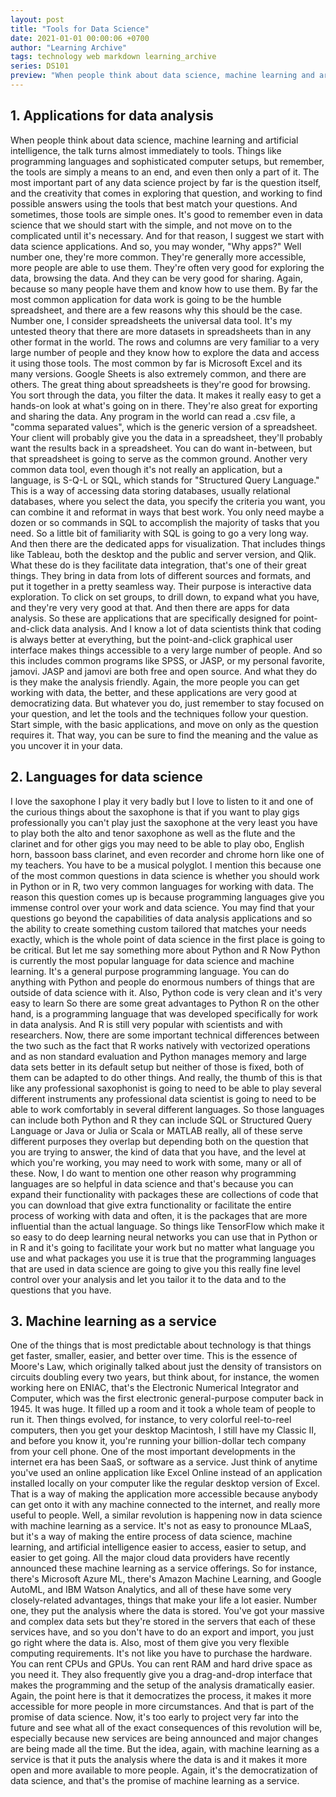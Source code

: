```yaml
---
layout: post
title: "Tools for Data Science"
date: 2021-01-01 00:00:06 +0700
author: "Learning Archive"
tags: technology web markdown learning_archive
series: DS101
preview: "When people think about data science, machine learning and artificial intelligence, the talk turns almost immediately to tools. Things like programming languages and sophisticated computer setups, but remember, the tools are simply a means to an end, and even then only a part of it."
---
```


## 1. Applications for data analysis

When people think about data science, machine learning and artificial intelligence, the talk turns almost immediately to tools. Things like programming languages and sophisticated computer setups, but remember, the tools are simply a means to an end, and even then only a part of it. The most important part of any data science project by far is the question itself, and the creativity that comes in exploring that question, and working to find possible answers using the tools that best match your questions. And sometimes, those tools are simple ones. It's good to remember even in data science that we should start with the simple, and not move on to the complicated until it's necessary. And for that reason, I suggest we start with data science applications. And so, you may wonder, "Why apps?" Well number one, they're more common. They're generally more accessible, more people are able to use them. They're often very good for exploring the data, browsing the data. And they can be very good for sharing. Again, because so many people have them and know how to use them. By far the most common application for data work is going to be the humble spreadsheet, and there are a few reasons why this should be the case. Number one, I consider spreadsheets the universal data tool. It's my untested theory that there are more datasets in spreadsheets than in any other format in the world. The rows and columns are very familiar to a very large number of people and they know how to explore the data and access it using those tools. The most common by far is Microsoft Excel and its many versions. Google Sheets is also extremely common, and there are others. The great thing about spreadsheets is they're good for browsing. You sort through the data, you filter the data. It makes it really easy to get a hands-on look at what's going on in there. They're also great for exporting and sharing the data. Any program in the world can read a .csv file, a "comma separated values", which is the generic version of a spreadsheet. Your client will probably give you the data in a spreadsheet, they'll probably want the results back in a spreadsheet. You can do want in-between, but that spreadsheet is going to serve as the common ground. Another very common data tool, even though it's not really an application, but a language, is S-Q-L or SQL, which stands for "Structured Query Language." This is a way of accessing data storing databases, usually relational databases, where you select the data, you specify the criteria you want, you can combine it and reformat in ways that best work. You only need maybe a dozen or so commands in SQL to accomplish the majority of tasks that you need. So a little bit of familiarity with SQL is going to go a very long way. And then there are the dedicated apps for visualization. That includes things like Tableau, both the desktop and the public and server version, and Qlik. What these do is they facilitate data integration, that's one of their great things. They bring in data from lots of different sources and formats, and put it together in a pretty seamless way. Their purpose is interactive data exploration. To click on set groups, to drill down, to expand what you have, and they're very very good at that. And then there are apps for data analysis. So these are applications that are specifically designed for point-and-click data analysis. And I know a lot of data scientists think that coding is always better at everything, but the point-and-click graphical user interface makes things accessible to a very large number of people. And so this includes common programs like SPSS, or JASP, or my personal favorite, jamovi. JASP and jamovi are both free and open source. And what they do is they make the analysis friendly. Again, the more people you can get working with data, the better, and these applications are very good at democratizing data. But whatever you do, just remember to stay focused on your question, and let the tools and the techniques follow your question. Start simple, with the basic applications, and move on only as the question requires it. That way, you can be sure to find the meaning and the value as you uncover it in your data.

## 2. Languages for data science

I love the saxophone I play it very badly but I love to listen to it and one of the curious things about the saxophone is that if you want to play gigs professionally you can't play just the saxophone at the very least you have to play both the alto and tenor saxophone as well as the flute and the clarinet and for other gigs you may need to be able to play obo, English horn, bassoon bass clarinet, and even recorder and chrome horn like one of my teachers. You have to be a musical polyglot. I mention this because one of the most common questions in data science is whether you should work in Python or in R, two very common languages for working with data. The reason this question comes up is because programming languages give you immense control over your work and data science. You may find that your questions go beyond the capabilities of data analysis applications and so the ability to create something custom tailored that matches your needs exactly, which is the whole point of data science in the first place is going to be critical. But let me say something more about Python and R Now Python is currently the most popular language for data science and machine learning. It's a general purpose programming language. You can do anything with Python and people do enormous numbers of things that are outside of data science with it. Also, Python code is very clean and it's very easy to learn So there are some great advantages to Python R on the other hand, is a programming language that was developed specifically for work in data analysis. And R is still very popular with scientists and with researchers. Now, there are some important technical differences between the two such as the fact that R works natively with vectorized operations and as non standard evaluation and Python manages memory and large data sets better in its default setup but neither of those is fixed, both of them can be adapted to do other things. And really, the thumb of this is that like any professional saxophonist is going to need to be able to play several different instruments any professional data scientist is going to need to be able to work comfortably in several different languages. So those languages can include both Python and R they can include SQL or Structured Query Language or Java or Julia or Scala or MATLAB really, all of these serve different purposes they overlap but depending both on the question that you are trying to answer, the kind of data that you have, and the level at which you're working, you may need to work with some, many or all of these. Now, I do want to mention one other reason why programming languages are so helpful in data science and that's because you can expand their functionality with packages these are collections of code that you can download that give extra functionality or facilitate the entire process of working with data and often, it is the packages that are more influential than the actual language. So things like TensorFlow which make it so easy to do deep learning neural networks you can use that in Python or in R and it's going to facilitate your work but no matter what language you use and what packages you use it is true that the programming languages that are used in data science are going to give you this really fine level control over your analysis and let you tailor it to the data and to the questions that you have.

## 3. Machine learning as a service

One of the things that is most predictable about technology is that things get faster, smaller, easier, and better over time. This is the essence of Moore's Law, which originally talked about just the density of transistors on circuits doubling every two years, but think about, for instance, the women working here on ENIAC, that's the Electronic Numerical Integrator and Computer, which was the first electronic general-purpose computer back in 1945. It was huge. It filled up a room and it took a whole team of people to run it. Then things evolved, for instance, to very colorful reel-to-reel computers, then you get your desktop Macintosh, I still have my Classic II, and before you know it, you're running your billion-dollar tech company from your cell phone. One of the most important developments in the internet era has been SaaS, or software as a service. Just think of anytime you've used an online application like Excel Online instead of an application installed locally on your computer like the regular desktop version of Excel. That is a way of making the application more accessible because anybody can get onto it with any machine connected to the internet, and really more useful to people. Well, a similar revolution is happening now in data science with machine learning as a service. It's not as easy to pronounce MLaaS, but it's a way of making the entire process of data science, machine learning, and artificial intelligence easier to access, easier to setup, and easier to get going. All the major cloud data providers have recently announced these machine learning as a service offerings. So for instance, there's Microsoft Azure ML, there's Amazon Machine Learning, and Google AutoML, and IBM Watson Analytics, and all of these have some very closely-related advantages, things that make your life a lot easier. Number one, they put the analysis where the data is stored. You've got your massive and complex data sets but they're stored in the servers that each of these services have, and so you don't have to do an export and import, you just go right where the data is. Also, most of them give you very flexible computing requirements. It's not like you have to purchase the hardware. You can rent CPUs and GPUs. You can rent RAM and hard drive space as you need it. They also frequently give you a drag-and-drop interface that makes the programming and the setup of the analysis dramatically easier. Again, the point here is that it democratizes the process, it makes it more accessible for more people in more circumstances. And that is part of the promise of data science. Now, it's too early to project very far into the future and see what all of the exact consequences of this revolution will be, especially because new services are being announced and major changes are being made all the time. But the idea, again, with machine learning as a service is that it puts the analysis where the data is and it makes it more open and more available to more people. Again, it's the democratization of data science, and that's the promise of machine learning as a service.